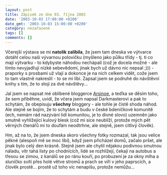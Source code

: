 ```yaml
---
layout: post
title: Zápisek ze dne 03. října 2003
date: '2003-10-03 17:00:00 +0200'
date_gmt: '2003-10-03 15:00:00 +0200'
category: nezařazené
tags: []
comments: []
---
```

<p>Včerejší výstava se mi <strong>natolik zalíbila</strong>, že jsem tam dneska ve výtvarce dotáhl celou naši vývarnou polovičku  (myšleno jako půlku třídy - tj. ti co mají výtvarku - to kdybyste náhodou nechápali (což je docela možné -  ale tímto nevyjadřuji nízké sebevědomí, jinak bych už dávno nic nepsal ;))) - praporky s prosbami už vlají  a dokonce je na nich celkem vidět, cože jsem to tam vlastně nakreslil - to se mi líbí. Zapsal jsem se podruhé  do návštěvní knihy s tím, že to stojí za dvě návštěvy...</p>
<p>Jal jsem se napsat mé oblíbené bloggerce <a href="http://www.pooh.cz/arsinoe" target="_blank">Arsinoe</a>, a teďka se děsím toho, že sem přiběhne, uvidí, že včera  jsem napsal Darkmasterovi a pak to schytám, že obepisuju <strong>všechny</strong> bloggery - ale tohle je čistě shoda náhod.  Ale stejně se bojím, že to schytám a budu v české bdeníčkové komunitě (ech, nemám rád nazývání lidí komunitou, je to  divné slovo) uzemněn jako smutně vyhlížející kulový  blesk (což mi sice neublíží, protože mých pět věrných čtenářů mi to doufám neodtrhne, ale stejně, jsem citlivý člověk).</p>
<p>Hm, až na to, že jsem dneska skoro všechny fotky rozmazal, tak jsou velice pěkné (alespoň mě se moc  líbí), když jsem přicházel domů, začalo pršet, ale jinak bylo celý den krásně. Stejně jsem ale chytil nějakou  podivnou smutnou náladu, vítr tahá listy po chodnících, lidé se rozhlížejí, čekají na autobus a třesou se zimou,  z kanálů se po ránu kouří, po probuzení je za okny mlha a sluníčko svítí přes holé větve stromů a prach  se víří v jeho paprscích, a člověk prostě... prostě už toho víc nenapíšu, protože nemůžu...</p>
